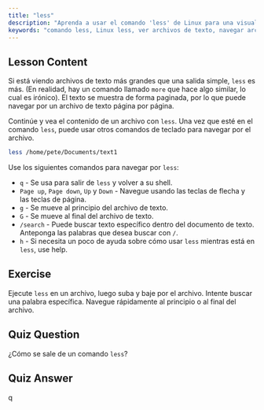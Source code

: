 ```yaml
---
title: "less"
description: "Aprenda a usar el comando 'less' de Linux para una visualización y navegación eficiente de archivos de texto. Domine la paginación, la búsqueda y la salida con esta guía para principiantes."
keywords: "comando less, Linux less, ver archivos de texto, navegar archivos, tutorial Linux, Linux para principiantes, guía Linux"
---
```


## Lesson Content

Si está viendo archivos de texto más grandes que una salida simple, `less` es más. (En realidad, hay un comando llamado `more` que hace algo similar, lo cual es irónico). El texto se muestra de forma paginada, por lo que puede navegar por un archivo de texto página por página.

Continúe y vea el contenido de un archivo con `less`. Una vez que esté en el comando `less`, puede usar otros comandos de teclado para navegar por el archivo.

```bash
less /home/pete/Documents/text1
```

Use los siguientes comandos para navegar por `less`:

- `q` - Se usa para salir de `less` y volver a su shell.
- `Page up`, `Page down`, `Up` y `Down` - Navegue usando las teclas de flecha y las teclas de página.
- `g` - Se mueve al principio del archivo de texto.
- `G` - Se mueve al final del archivo de texto.
- `/search` - Puede buscar texto específico dentro del documento de texto. Anteponga las palabras que desea buscar con `/`.
- `h` - Si necesita un poco de ayuda sobre cómo usar `less` mientras está en `less`, use help.

## Exercise

Ejecute `less` en un archivo, luego suba y baje por el archivo. Intente buscar una palabra específica. Navegue rápidamente al principio o al final del archivo.

## Quiz Question

¿Cómo se sale de un comando `less`?

## Quiz Answer

q
